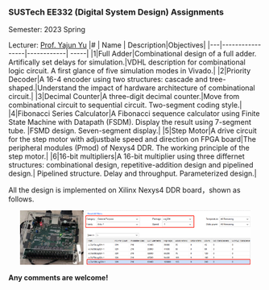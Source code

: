 ### SUSTech EE332 (Digital System Design) Assignments

Semester: 2023 Spring

Lecturer: [Prof. Yajun Yu](https://www.sustech.edu.cn/en/faculties/yuyajun.html)
|#  | Name | Description|Objectives|
|---|-----------------|------------| -----|
|1|Full Adder|Combinational design of a full adder. Artifically set delays for simulation.|VDHL description for combinational logic circuit. A first glance of five simulation modes in Vivado.|
|2|Priority Decoder|A 16-4 encoder using two structures: cascade and tree-shaped.|Understand the impact of hardware architecture of combinational circuit.|
|3|Decimal Counter|A three-digit decimal counter.|Move from combinational circuit to sequential circuit. Two-segment coding style.| 
|4|Fibonacci Series Calculator|A Fibonacci sequence calculator using Finite State Machine with Datapath (FSDM). Display the result using 7-segment tube. |FSMD design. Seven-segment display.|
|5|Step Motor|A drive circuit for the step motor with adjustbale speed and direction on FPGA board|The peripheral modules (Pmod) of Nexys4 DDR. The working principle of the step motor.|
|6|16-bit multipliers|A 16-bit multiplier using three differnet structures: combinational design, repetitive-addition design and pipelined design.| Pipelined structure. Delay and throughput. Parameterized design.|

All the design is implemented on Xilinx Nexys4 DDR board，shown as follows.
<div align=center>
<img src="board.png" width = 25%>
<img src="setting.png" width = 65%>
</div>



**Any comments are welcome!**

